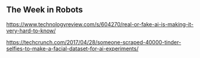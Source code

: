 ## The Week in Robots

https://www.technologyreview.com/s/604270/real-or-fake-ai-is-making-it-very-hard-to-know/

https://techcrunch.com/2017/04/28/someone-scraped-40000-tinder-selfies-to-make-a-facial-dataset-for-ai-experiments/
